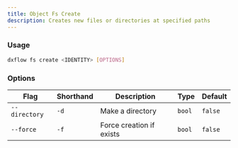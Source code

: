 ```yaml
---
title: Object Fs Create 
description: Creates new files or directories at specified paths
---
```


### Usage

```bash [Terminal]
dxflow fs create <IDENTITY> [OPTIONS]
```

### Options

| Flag | Shorthand | Description | Type | Default |
|------|-----------|-------------|------|---------|
| `--directory` | `-d` | Make a directory | `bool` | `false` |
| `--force` | `-f` | Force creation if exists | `bool` | `false` |

